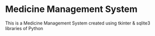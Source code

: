 # Medicine Management System
 This is a Medicine Management System created using tkinter & sqlite3 libraries of Python
